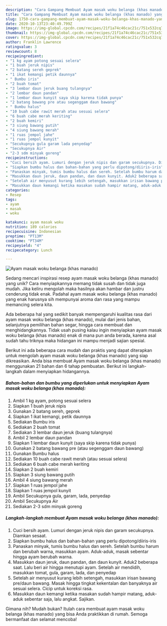 ```yaml
---
description: "Cara Gampang Membuat Ayam masak woku belanga (khas manado) yang Menggugah Selera"
title: "Cara Gampang Membuat Ayam masak woku belanga (khas manado) yang Menggugah Selera"
slug: 1750-cara-gampang-membuat-ayam-masak-woku-belanga-khas-manado-yang-menggugah-selera
date: 2020-10-13T23:40:49.799Z
image: https://img-global.cpcdn.com/recipes/21f1a74c46cac21c/751x532cq70/ayam-masak-woku-belanga-khas-manado-foto-resep-utama.jpg
thumbnail: https://img-global.cpcdn.com/recipes/21f1a74c46cac21c/751x532cq70/ayam-masak-woku-belanga-khas-manado-foto-resep-utama.jpg
cover: https://img-global.cpcdn.com/recipes/21f1a74c46cac21c/751x532cq70/ayam-masak-woku-belanga-khas-manado-foto-resep-utama.jpg
author: Franklin Lawrence
ratingvalue: 3
reviewcount: 8
recipeingredient:
- "1 kg ayam potong sesuai selera"
- "1 buah jeruk nipis"
- "2 batang sereh geprek"
- "1 ikat kemangi petik daunnya"
- " Bumbu iris"
- "2 buah tomat"
- "3 lembar daun jeruk buang tulangnya"
- "2 lembar daun pandan"
- "1 lembar daun kunyit saya skip karena tidak punya"
- "2 batang bawang pre atau segenggam daun bawang"
- " Bumbu halus"
- "10 buah cabe rawit merah atau sesuai selera"
- "6 buah cabe merah keriting"
- "2 buah kemiri"
- "3 siung bawang putih"
- "4 siung bawang merah"
- "1 ruas jempol jahe"
- "1 ruas jempol kunyit"
- "Secukupnya gula garam lada penyedap"
- "Secukupnya Air"
- "2-3 sdm minyak goreng"
recipeinstructions:
- "Cuci bersih ayam. Lumuri dengan jeruk nipis dan garam secukupnya. Diamkan sesaat."
- "Siapkan bumbu halus dan bahan-bahan yang perlu dipotong/diiris-iris"
- "Panaskan minyak, tumis bumbu halus dan sereh. Setelah bumbu harum dan berubah warna, masukkan ayam. Aduk-aduk, masak sebentar hingga ayam berubah warna."
- "Masukkan daun jeruk, daun pandan, dan daun kunyit. Aduk2 beberapa saat. Lalu beri air hingga menutupi ayam. Setelah air mendidih, masukkan tomat, gula, garam, lada, dan penyedap"
- "Setelah air menyusut kurang lebih setengah, masukkan irisan bawang pre/daun bawang. Masak hingga tingkat kekentalan dan banyaknya air sesuai selera. Cicip untuk koreksi rasa."
- "Masukkan daun kemangi ketika masakan sudah hampir matang, aduk-aduk sebentar saja, lalu angkat. Sajikan."
categories:
- Resep
tags:
- ayam
- masak
- woku

katakunci: ayam masak woku 
nutrition: 189 calories
recipecuisine: Indonesian
preptime: "PT13M"
cooktime: "PT34M"
recipeyield: "4"
recipecategory: Lunch

---
```



![Ayam masak woku belanga (khas manado)](https://img-global.cpcdn.com/recipes/21f1a74c46cac21c/751x532cq70/ayam-masak-woku-belanga-khas-manado-foto-resep-utama.jpg)

Sedang mencari inspirasi resep ayam masak woku belanga (khas manado) yang unik? Cara menyiapkannya memang tidak susah dan tidak juga mudah. Jika keliru mengolah maka hasilnya akan hambar dan justru cenderung tidak enak. Padahal ayam masak woku belanga (khas manado) yang enak harusnya sih mempunyai aroma dan rasa yang mampu memancing selera kita.

Ada beberapa hal yang sedikit banyak mempengaruhi kualitas rasa dari ayam masak woku belanga (khas manado), mulai dari jenis bahan, selanjutnya pemilihan bahan segar, hingga cara membuat dan menghidangkannya. Tidak usah pusing kalau ingin menyiapkan ayam masak woku belanga (khas manado) enak di mana pun anda berada, karena asal sudah tahu triknya maka hidangan ini mampu menjadi sajian spesial.




Berikut ini ada beberapa cara mudah dan praktis yang dapat diterapkan untuk mengolah ayam masak woku belanga (khas manado) yang siap dikreasikan. Anda bisa membuat Ayam masak woku belanga (khas manado) menggunakan 21 bahan dan 6 tahap pembuatan. Berikut ini langkah-langkah dalam menyiapkan hidangannya.

<!--inarticleads1-->

##### Bahan-bahan dan bumbu yang diperlukan untuk menyiapkan Ayam masak woku belanga (khas manado):

1. Ambil 1 kg ayam, potong sesuai selera
1. Siapkan 1 buah jeruk nipis
1. Gunakan 2 batang sereh, geprek
1. Siapkan 1 ikat kemangi, petik daunnya
1. Sediakan  Bumbu iris
1. Sediakan 2 buah tomat
1. Sediakan 3 lembar daun jeruk (buang tulangnya)
1. Ambil 2 lembar daun pandan
1. Siapkan 1 lembar daun kunyit (saya skip karena tidak punya)
1. Gunakan 2 batang bawang pre (atau segenggam daun bawang)
1. Gunakan  Bumbu halus
1. Sediakan 10 buah cabe rawit merah (atau sesuai selera)
1. Sediakan 6 buah cabe merah keriting
1. Siapkan 2 buah kemiri
1. Siapkan 3 siung bawang putih
1. Ambil 4 siung bawang merah
1. Siapkan 1 ruas jempol jahe
1. Siapkan 1 ruas jempol kunyit
1. Ambil Secukupnya gula, garam, lada, penyedap
1. Ambil Secukupnya Air
1. Sediakan 2-3 sdm minyak goreng




<!--inarticleads2-->

##### Langkah-langkah membuat Ayam masak woku belanga (khas manado):

1. Cuci bersih ayam. Lumuri dengan jeruk nipis dan garam secukupnya. Diamkan sesaat.
1. Siapkan bumbu halus dan bahan-bahan yang perlu dipotong/diiris-iris
1. Panaskan minyak, tumis bumbu halus dan sereh. Setelah bumbu harum dan berubah warna, masukkan ayam. Aduk-aduk, masak sebentar hingga ayam berubah warna.
1. Masukkan daun jeruk, daun pandan, dan daun kunyit. Aduk2 beberapa saat. Lalu beri air hingga menutupi ayam. Setelah air mendidih, masukkan tomat, gula, garam, lada, dan penyedap
1. Setelah air menyusut kurang lebih setengah, masukkan irisan bawang pre/daun bawang. Masak hingga tingkat kekentalan dan banyaknya air sesuai selera. Cicip untuk koreksi rasa.
1. Masukkan daun kemangi ketika masakan sudah hampir matang, aduk-aduk sebentar saja, lalu angkat. Sajikan.




Gimana nih? Mudah bukan? Itulah cara membuat ayam masak woku belanga (khas manado) yang bisa Anda praktikkan di rumah. Semoga bermanfaat dan selamat mencoba!

